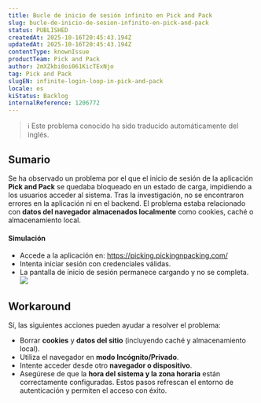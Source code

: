 ```yaml
---
title: Bucle de inicio de sesión infinito en Pick and Pack
slug: bucle-de-inicio-de-sesion-infinito-en-pick-and-pack
status: PUBLISHED
createdAt: 2025-10-16T20:45:43.194Z
updatedAt: 2025-10-16T20:45:43.194Z
contentType: knownIssue
productTeam: Pick and Pack
author: 2mXZkbi0oi061KicTExNjo
tag: Pick and Pack
slugEN: infinite-login-loop-in-pick-and-pack
locale: es
kiStatus: Backlog
internalReference: 1206772
---
```


>ℹ️ Este problema conocido ha sido traducido automáticamente del inglés.

## Sumario


Se ha observado un problema por el que el inicio de sesión de la aplicación **Pick and Pack** se quedaba bloqueado en un estado de carga, impidiendo a los usuarios acceder al sistema. Tras la investigación, no se encontraron errores en la aplicación ni en el backend. El problema estaba relacionado con **datos del navegador almacenados localmente** como cookies, caché o almacenamiento local.


#### Simulación



- Accede a la aplicación en: https://picking.pickingnpacking.com/
- Intenta iniciar sesión con credenciales válidas.
- La pantalla de inicio de sesión permanece cargando y no se completa.
 ![](https://vtexhelp.zendesk.com/collaboration/graphql/attachments/download/s3-b69bd53f-4385-4f00-94f7-299f63b07c7d/image.png)

## Workaround


Sí, las siguientes acciones pueden ayudar a resolver el problema:

- Borrar **cookies** y **datos del sitio** (incluyendo caché y almacenamiento local).
- Utiliza el navegador en **modo Incógnito/Privado**.
- Intente acceder desde otro **navegador o dispositivo**.
- Asegúrese de que la **hora del sistema y la zona horaria** están correctamente configuradas.
Estos pasos refrescan el entorno de autenticación y permiten el acceso con éxito.



